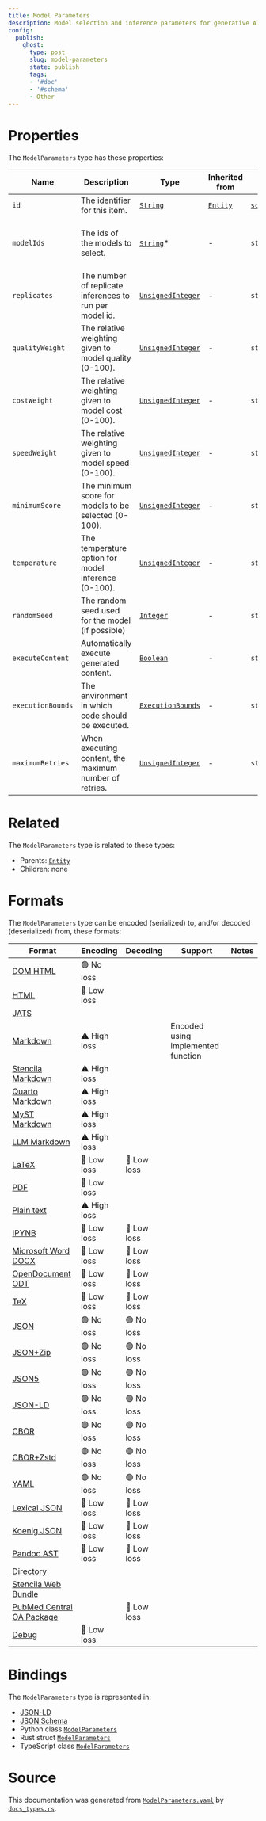 ```yaml
---
title: Model Parameters
description: Model selection and inference parameters for generative AI models.
config:
  publish:
    ghost:
      type: post
      slug: model-parameters
      state: publish
      tags:
      - '#doc'
      - '#schema'
      - Other
---
```


# Properties

The `ModelParameters` type has these properties:

| Name              | Description                                             | Type                                                                                  | Inherited from                                                     | `JSON-LD @id`                        | Aliases                                                                        |
| ----------------- | ------------------------------------------------------- | ------------------------------------------------------------------------------------- | ------------------------------------------------------------------ | ------------------------------------ | ------------------------------------------------------------------------------ |
| `id`              | The identifier for this item.                           | [`String`](https://stencila.ghost.io/docs/reference/schema/string)                    | [`Entity`](https://stencila.ghost.io/docs/reference/schema/entity) | [`schema:id`](https://schema.org/id) | -                                                                              |
| `modelIds`        | The ids of the models to select.                        | [`String`](https://stencila.ghost.io/docs/reference/schema/string)*                   | -                                                                  | `stencila:modelIds`                  | `models`, `model`, `model-ids`, `model_ids`, `modelId`, `model-id`, `model_id` |
| `replicates`      | The number of replicate inferences to run per model id. | [`UnsignedInteger`](https://stencila.ghost.io/docs/reference/schema/unsigned-integer) | -                                                                  | `stencila:replicates`                | `reps`                                                                         |
| `qualityWeight`   | The relative weighting given to model quality (0-100).  | [`UnsignedInteger`](https://stencila.ghost.io/docs/reference/schema/unsigned-integer) | -                                                                  | `stencila:qualityWeight`             | `quality`, `qual`, `quality-weight`, `quality_weight`                          |
| `costWeight`      | The relative weighting given to model cost (0-100).     | [`UnsignedInteger`](https://stencila.ghost.io/docs/reference/schema/unsigned-integer) | -                                                                  | `stencila:costWeight`                | `cost`, `cost-weight`, `cost_weight`                                           |
| `speedWeight`     | The relative weighting given to model speed (0-100).    | [`UnsignedInteger`](https://stencila.ghost.io/docs/reference/schema/unsigned-integer) | -                                                                  | `stencila:speedWeight`               | `speed`, `speed-weight`, `speed_weight`                                        |
| `minimumScore`    | The minimum score for models to be selected (0-100).    | [`UnsignedInteger`](https://stencila.ghost.io/docs/reference/schema/unsigned-integer) | -                                                                  | `stencila:minimumScore`              | `minimum-score`, `minimum_score`, `minScore`, `min-score`, `min_score`         |
| `temperature`     | The temperature option for model inference (0-100).     | [`UnsignedInteger`](https://stencila.ghost.io/docs/reference/schema/unsigned-integer) | -                                                                  | `stencila:temperature`               | `temp`                                                                         |
| `randomSeed`      | The random seed used for the model (if possible)        | [`Integer`](https://stencila.ghost.io/docs/reference/schema/integer)                  | -                                                                  | `stencila:randomSeed`                | `random-seed`, `random_seed`, `rand-seed`, `rand_seed`, `seed`                 |
| `executeContent`  | Automatically execute generated content.                | [`Boolean`](https://stencila.ghost.io/docs/reference/schema/boolean)                  | -                                                                  | `stencila:executeContent`            | `execute-content`, `execute_content`                                           |
| `executionBounds` | The environment in which code should be executed.       | [`ExecutionBounds`](https://stencila.ghost.io/docs/reference/schema/execution-bounds) | -                                                                  | `stencila:executionBounds`           | `execution-bounds`, `execution_bounds`                                         |
| `maximumRetries`  | When executing content, the maximum number of retries.  | [`UnsignedInteger`](https://stencila.ghost.io/docs/reference/schema/unsigned-integer) | -                                                                  | `stencila:maximumRetries`            | `retries`, `maximum-retries`, `maximum_retries`                                |

# Related

The `ModelParameters` type is related to these types:

- Parents: [`Entity`](https://stencila.ghost.io/docs/reference/schema/entity)
- Children: none

# Formats

The `ModelParameters` type can be encoded (serialized) to, and/or decoded (deserialized) from, these formats:

| Format                                                                               | Encoding     | Decoding   | Support                            | Notes |
| ------------------------------------------------------------------------------------ | ------------ | ---------- | ---------------------------------- | ----- |
| [DOM HTML](https://stencila.ghost.io/docs/reference/formats/dom.html)                | 🟢 No loss    |            |                                    |
| [HTML](https://stencila.ghost.io/docs/reference/formats/html)                        | 🔷 Low loss   |            |                                    |
| [JATS](https://stencila.ghost.io/docs/reference/formats/jats)                        |              |            |                                    |
| [Markdown](https://stencila.ghost.io/docs/reference/formats/md)                      | ⚠️ High loss |            | Encoded using implemented function |
| [Stencila Markdown](https://stencila.ghost.io/docs/reference/formats/smd)            | ⚠️ High loss |            |                                    |
| [Quarto Markdown](https://stencila.ghost.io/docs/reference/formats/qmd)              | ⚠️ High loss |            |                                    |
| [MyST Markdown](https://stencila.ghost.io/docs/reference/formats/myst)               | ⚠️ High loss |            |                                    |
| [LLM Markdown](https://stencila.ghost.io/docs/reference/formats/llmd)                | ⚠️ High loss |            |                                    |
| [LaTeX](https://stencila.ghost.io/docs/reference/formats/latex)                      | 🔷 Low loss   | 🔷 Low loss |                                    |
| [PDF](https://stencila.ghost.io/docs/reference/formats/pdf)                          | 🔷 Low loss   |            |                                    |
| [Plain text](https://stencila.ghost.io/docs/reference/formats/text)                  | ⚠️ High loss |            |                                    |
| [IPYNB](https://stencila.ghost.io/docs/reference/formats/ipynb)                      | 🔷 Low loss   | 🔷 Low loss |                                    |
| [Microsoft Word DOCX](https://stencila.ghost.io/docs/reference/formats/docx)         | 🔷 Low loss   | 🔷 Low loss |                                    |
| [OpenDocument ODT](https://stencila.ghost.io/docs/reference/formats/odt)             | 🔷 Low loss   | 🔷 Low loss |                                    |
| [TeX](https://stencila.ghost.io/docs/reference/formats/tex)                          | 🔷 Low loss   | 🔷 Low loss |                                    |
| [JSON](https://stencila.ghost.io/docs/reference/formats/json)                        | 🟢 No loss    | 🟢 No loss  |                                    |
| [JSON+Zip](https://stencila.ghost.io/docs/reference/formats/json.zip)                | 🟢 No loss    | 🟢 No loss  |                                    |
| [JSON5](https://stencila.ghost.io/docs/reference/formats/json5)                      | 🟢 No loss    | 🟢 No loss  |                                    |
| [JSON-LD](https://stencila.ghost.io/docs/reference/formats/jsonld)                   | 🟢 No loss    | 🟢 No loss  |                                    |
| [CBOR](https://stencila.ghost.io/docs/reference/formats/cbor)                        | 🟢 No loss    | 🟢 No loss  |                                    |
| [CBOR+Zstd](https://stencila.ghost.io/docs/reference/formats/cbor.zstd)              | 🟢 No loss    | 🟢 No loss  |                                    |
| [YAML](https://stencila.ghost.io/docs/reference/formats/yaml)                        | 🟢 No loss    | 🟢 No loss  |                                    |
| [Lexical JSON](https://stencila.ghost.io/docs/reference/formats/lexical)             | 🔷 Low loss   | 🔷 Low loss |                                    |
| [Koenig JSON](https://stencila.ghost.io/docs/reference/formats/koenig)               | 🔷 Low loss   | 🔷 Low loss |                                    |
| [Pandoc AST](https://stencila.ghost.io/docs/reference/formats/pandoc)                | 🔷 Low loss   | 🔷 Low loss |                                    |
| [Directory](https://stencila.ghost.io/docs/reference/formats/directory)              |              |            |                                    |
| [Stencila Web Bundle](https://stencila.ghost.io/docs/reference/formats/swb)          |              |            |                                    |
| [PubMed Central OA Package](https://stencila.ghost.io/docs/reference/formats/pmcoap) |              | 🔷 Low loss |                                    |
| [Debug](https://stencila.ghost.io/docs/reference/formats/debug)                      | 🔷 Low loss   |            |                                    |

# Bindings

The `ModelParameters` type is represented in:

- [JSON-LD](https://stencila.org/ModelParameters.jsonld)
- [JSON Schema](https://stencila.org/ModelParameters.schema.json)
- Python class [`ModelParameters`](https://github.com/stencila/stencila/blob/main/python/python/stencila/types/model_parameters.py)
- Rust struct [`ModelParameters`](https://github.com/stencila/stencila/blob/main/rust/schema/src/types/model_parameters.rs)
- TypeScript class [`ModelParameters`](https://github.com/stencila/stencila/blob/main/ts/src/types/ModelParameters.ts)

# Source

This documentation was generated from [`ModelParameters.yaml`](https://github.com/stencila/stencila/blob/main/schema/ModelParameters.yaml) by [`docs_types.rs`](https://github.com/stencila/stencila/blob/main/rust/schema-gen/src/docs_types.rs).
